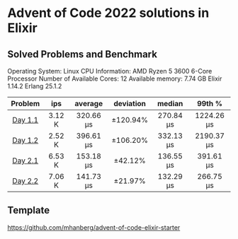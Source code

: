 # Advent of Code 2022 solutions in Elixir 


## Solved Problems and Benchmark

Operating System: Linux
CPU Information: AMD Ryzen 5 3600 6-Core Processor
Number of Available Cores: 12
Available memory: 7.74 GB
Elixir 1.14.2
Erlang 25.1.2

**Problem**|**ips**|**average**|**deviation**|**median**|**99th %**
:-----:|:-----:|:-----:|:-----:|:-----:|:-----:
[Day 1.1](https://github.com/vaeng/advent-of-code/blob/main/2022/Elixir/lib/advent_of_code/day_01.ex)|3.12 K|320.66 μs|±120.94%|270.84 μs|1224.26 μs
[Day 1.2](https://github.com/vaeng/advent-of-code/blob/main/2022/Elixir/lib/advent_of_code/day_01.ex)|2.52 K|396.61 μs|±106.20%|332.13 μs|2190.37 μs
[Day 2.1](https://github.com/vaeng/advent-of-code/blob/main/2022/Elixir/lib/advent_of_code/day_02.ex)|6.53 K|153.18 μs|±42.12%|136.55 μs|391.61 μs
[Day 2.2](https://github.com/vaeng/advent-of-code/blob/main/2022/Elixir/lib/advent_of_code/day_02.ex)|7.06 K|141.73 μs|±21.97%|132.29 μs|266.75 μs

## Template
https://github.com/mhanberg/advent-of-code-elixir-starter